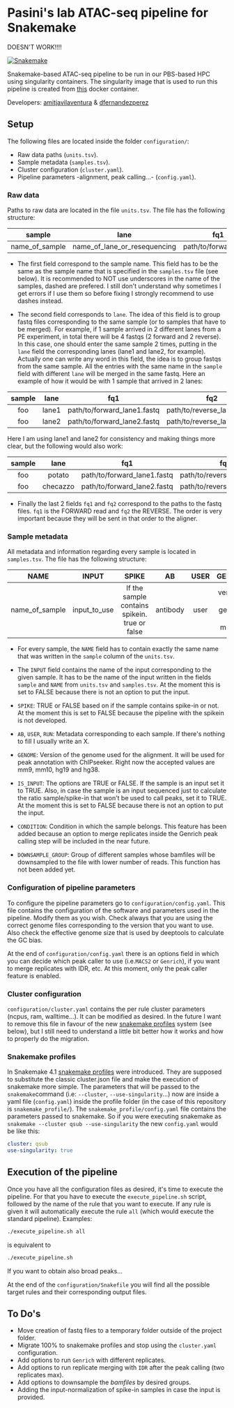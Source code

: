# Pasini's lab ATAC-seq pipeline for Snakemake

DOESN'T WORK!!!!

[![Snakemake](https://img.shields.io/badge/snakemake-≥5.4.3-brightgreen.svg)](https://snakemake.bitbucket.io)

Snakemake-based ATAC-seq pipeline to be run in our PBS-based HPC using singularity containers. The singularity image that is used to run this pipeline is created from [this](https://github.com/dfernandezperez/Docker/blob/master/ChIP-seq/Dockerfile) docker container.

Developers: [amitjavilaventura](https://github.com/amitjavilaventura) & [dfernandezperez](https://github.com/dfernandezperez)

## Setup

The following files are located inside the folder `configuration/`:

* Raw data paths (`units.tsv`).
* Sample metadata (`samples.tsv`).
* Cluster configuration (`cluster.yaml`).
* Pipeline parameters -alignment, peak calling...- (`config.yaml`).

### Raw data

Paths to raw data are located in the file `units.tsv`. The file has the following structure:

| sample | lane | fq1 | fq2 |
|:------:|:----:|:---:|:----:|
| name_of_sample | name_of_lane_or_resequencing | path/to/forward.fastq | path/to/reverse.fastq |

* The first field correspond to the sample name. This field has to be the same as the sample name that is specified in the `samples.tsv` file (see below). It is recommended to NOT use underscores in the name of the samples, dashed are prefered. I still don't understand why sometimes I get errors if I use them so before fixing I strongly recommend to use dashes instead.

* The second field corresponds to `lane`. The idea of this field is to group fastq files corresponding to the same sample (or to samples that have to be merged). For example, if 1 sample arrived in 2 different lanes from a PE experiment, in total there will be 4 fastqs (2 forward and 2 reverse). In this case, one should enter the same sample 2 times, putting in the `lane` field the corresponding lanes (lane1 and lane2, for example). Actually one can write any word in this field, the idea is to group fastqs from the same sample. All the entries with the same name in the `sample` field with different `lane` will be merged in the same fastq. Here an example of how it would be with 1 sample that arrived in 2 lanes:

| sample | lane | fq1 | fq2 |
|:------:|:----:|:---:|:----:|
| foo | lane1 | path/to/forward_lane1.fastq | path/to/reverse_lane1.fastq |
| foo | lane2 | path/to/forward_lane2.fastq | path/to/reverse_lane2.fastq |

Here I am using lane1 and lane2 for consistency and making things more clear, but the following would also work:

| sample | lane | fq1 | fq2 |
|:------:|:----:|:---:|:----:|
| foo | potato | path/to/forward_lane1.fastq | path/to/reverse_lane1.fastq |
| foo | checazzo | path/to/forward_lane2.fastq | path/to/reverse_lane2.fastq |

* Finally the last 2 fields `fq1` and `fq2` correspond to the paths to the fastq files. `fq1` is the FORWARD read and  `fq2` the REVERSE. The order is very important because they will be sent in that order to the aligner.


### Sample metadata

All metadata and information regarding every sample is located in `samples.tsv`. The file has the following structure:

| NAME | INPUT | SPIKE | AB | USER | GENOME | RUN | IS_INPUT | CONDITION | DOWNSAMPLE_GROUP |
|:----:|:-----:|:-----:|:--:|:----:|:------:|:---:|:--------:|:---------:|:----------------:|
| name_of_sample | input_to_use | If the sample contains spikein. true or false | antibody | user | versione of genome (i.e: mm10) | run of the sequencing | if the sample is an input | sample_condition | group whose bamfiles will be downsampled to the bamfile with the lower number of reads |

* For every sample, the `NAME` field has to contain exactly the same name that was written in the `sample` column of the `units.tsv`.

* The `INPUT` field contains the name of the input corresponding to the given sample. It has to be the name of the input written in the fields `sample` and `NAME` from `units.tsv` and `samples.tsv`. At the moment this is set to FALSE because there is not an option to put the input.

* `SPIKE`: TRUE or FALSE based on if the sample contains spike-in or not. At the moment this is set to FALSE because the pipeline with the spikein is not developed.

* `AB`, `USER`, `RUN`: Metadata corresponding to each sample. If there's nothing to fill I usually write an X.

* `GENOME`: Version of the genome used for the alignment. It will be used for peak annotation with ChIPseeker. Right now the accepted values are mm9, mm10, hg19 and hg38.

* `IS_INPUT`: The options are TRUE or FALSE. If the sample is an input set it to TRUE. Also, in case the sample is an input sequenced just to calculate the ratio sample/spike-in that won't be used to call peaks, set it to TRUE. At the moment this is set to FALSE because there is not an option to put the input.

* `CONDITION`: Condition in which the sample belongs. This feature has been added because an option to merge replicates inside the Genrich peak calling step will be included in the near future.

* `DOWNSAMPLE_GROUP`: Group of different samples whose bamfiles will be downsampled to the file with lower number of reads. This function has not been added yet. 


### Configuration of pipeline parameters

To configure the pipeline parameters go to `configuration/config.yaml`. 
This file contains the configuration of the software and parameters used in the pipeline. Modify them as you wish. 
Check always that you are using the correct genome files corresponding to the version that you want to use. 
Also check the effective genome size that is used by deeptools to calculate the GC bias.

At the end of `configuration/config.yaml` there is an options field in which you can decide which peak caller to use (i.e.`MACS2` or `Genrich`), if you want to merge replicates with IDR, etc. At this moment, only the peak caller feature is enabled.

### Cluster configuration

`configuration/cluster.yaml` contains the per rule cluster parameters (ncpus, ram, walltime...). It can be modified as desired. In the future I want to remove this file in favour of the new [snakemake profiles](https://github.com/Snakemake-Profiles) system (see below), but I still need to understand a little bit better how it works and how to properly do the migration.


### Snakemake profiles

In Snakemake 4.1 [snakemake profiles](https://github.com/Snakemake-Profiles) were introduced. They are supposed to substitute the classic cluster.json file and make the execution of snakemake more simple. 
The parameters that will be passed to the `snakemake`command (i.e: `--cluster`, `--use-singularity`...) now are inside a yaml file (`config.yaml`) inside the profile folder (in the case of this repository is `snakemake_profile/`). 
The `snakemake_profile/config.yaml` file contains the parameters passed to snakemake. So if you were executing snakemake as `snakemake --cluster qsub --use-singularity` the new `config.yaml` would be like this:

```yaml
cluster: qsub
use-singularity: true
```

## Execution of the pipeline

Once you have all the configuration files as desired, it's time to execute the pipeline. For that you have to execute the `execute_pipeline.sh` script, followed by the name of the rule that you want to execute. If any rule is given it will automatically execute the rule `all` (which would execute the standard pipeline). Examples:

```bash
./execute_pipeline.sh all
```

is equivalent to 

```bash
./execute_pipeline.sh
```

If you want to obtain also broad peaks...


At the end of the `configuration/Snakefile` you will find all the possible target rules and their corresponding output files.


## To Do's

* Move creation of fastq files to a temporary folder outside of the project folder.
* Migrate 100% to snakemake profiles and stop using the `cluster.yaml` configuration.
* Add options to run `Genrich` with different replicates.
* Add options to run replicate merging with `IDR` after the peak calling (two replicates max).
* Add options to downsample the *bamfiles* by desired groups.
* Adding the input-normalization of spike-in samples in case the input is provided.
